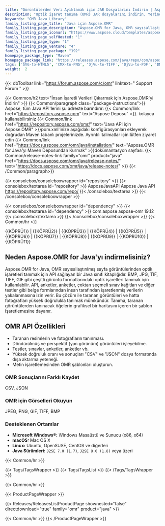 ```yaml
---
title: "Görüntülerden Veri Ayıklamak için JAR Dosyalarını İndirin | Aspose.OMR"
description: "Optik işaret tanıma (OMR) JAR dosyalarını indirin. Yerinde Java API aracılığıyla sayısallaştırılmış veya taranmış görüntüler, fotoğraflar, anketler ve sınavlardan işaretleri tanıyın ve çıkarın."
keywords: "OMR Java Library"
family_listing_page_title: "Java için Aspose.OMR"
family_listing_page_description: "Aspose.OMR for Java, OMR sayısallaştırılmış sayfa görüntülerinden optik işaretleri tanıyan bir API'dir. BMP, JPG, TIF, TIFF, GIF gibi çeşitli görüntü formatlarındaki optik işaretleri tanımak için kullanılabilir. API, anketler, anketler, çoktan seçmeli sınav kağıtları ve diğer testler gibi belge formlarından insan tarafından işaretlenmiş verilerin yakalanmasına izin verir."
family_listing_page_iconurl: "https://www.aspose.cloud/templates/aspose/App_Themes/V3/images/omr/272x272/aspose_omr-for-java.png"
family_listing_page_selfHosted: "1"
family_listing_page_type: "1"
family_listing_page_venture: "4"
family_listing_page_package: "192"
homepage_package_type: "Maven"
homepage_package_link: "https://releases.aspose.com/java/repo/com/aspose/aspose-omr/"
tags: ['SVG-to-HTML5', 'CMX-to-PNG', 'DjVu-to-TIFF', 'DjVu-to-PDF', 'DNG-to-JPEG', 'image-to-PSD', 'PSD-to-JPG', 'image-to-PSD', 'WMF-to-PNG']
weight:  2
---
```


{{< dbToolbar link="https://forum.aspose.com/c/omr" linktext=" Support Forum " >}}

{{< Common/h2 text="İnsan İşaretli Verileri Çıkarmak için Aspose.OMR'yi İndirin"  >}}
{{< Common/paragraph class="package-instructions">}}
Aspose, tüm Java API'lerini şu adreste barındırır:
{{< Common/link href="https://repository.aspose.com" text="Aspose Deposu"  >}}. kolayca kullanabilirsiniz
{{< Common/link href="https://repository.aspose.com/omr/" text="Java API için Aspose.OMR"  >}}pom.xml'inize aşağıdaki konfigürasyonları ekleyerek doğrudan Maven tabanlı projelerinizde. Ayrıntılı talimatlar için lütfen ziyaret edin
{{< Common/link href="https://docs.aspose.com/omr/java/installation/" text="Aspose.OMR for Java'yı Maven Deposundan Kurmak"  >}}dokümantasyon sayfası.
{{< Common/release-notes-link family="omr" product="java" href="https://docs.aspose.com/omr/java/release-notes/" text="https://docs.aspose.com/omr/java/release-notes/"  >}}
{{< /Common/paragraph>}}

{{< consolebox/consoleboxwrapper id="repository" >}}
   {{< consolebox/textarea id="repository" >}}
      <repository>
      <id>AsposeJavaAPI</id>
      <name>Aspose Java API</name>
      <url>https://repository.aspose.com/repo/</url>
      </repository>
   {{< /consolebox/textarea >}}
{{< /consolebox/consoleboxwrapper >}}

{{< consolebox/consoleboxwrapper id="dependency" >}}
   {{< consolebox/textarea id="dependency" >}}
      <dependency>
      <groupId>com.aspose</groupId>
      <artifactId>aspose-omr</artifactId>
      <version>19.12</version>
      </dependency>
   {{< /consolebox/textarea >}}
{{< /consolebox/consoleboxwrapper >}}
{{< Common/hr >}}

{{KÖPRÜ1}} | {{KÖPRÜ2}} | {{KÖPRÜ3}} | {{KÖPRÜ4}} | {{KÖPRÜ5}} | {{KÖPRÜ6}} | {{KÖPRÜ7}} | {{KÖPRÜ8}} | {{KÖPRÜ9}} | {{KÖPRÜ10}} | {{KÖPRÜ11}}

## Neden Aspose.OMR for Java'yı indirmelisiniz?

Aspose.OMR for Java, OMR sayısallaştırılmış sayfa görüntülerinden optik işaretleri tanımak için API sağlayan bir Java sınıfı kitaplığıdır. BMP, JPG, TIF, TIFF, GIF gibi çeşitli görüntü formatlarındaki optik işaretleri tanımak için kullanılabilir. API, anketler, anketler, çoktan seçmeli sınav kağıtları ve diğer testler gibi belge formlarından insan tarafından işaretlenmiş verilerin yakalanmasına izin verir. Bu çözüm ile taranan görüntüleri ve hatta fotoğrafları yüksek doğrulukla tanımak mümkündür. Tanıma, taranan görüntülerden tanınacak öğelerin grafiksel bir haritasını içeren bir şablon işaretlemesine dayanır.

## OMR API Özellikleri

- Taranan resimlerin ve fotoğrafların tanınması.
- Döndürülmüş ve perspektif (yan görünüm) görüntüleri işleyebilme.
- Testler, sınavlar, anketler, anketler vb.
- Yüksek doğruluk oranı ve sonuçları "CSV" ve "JSON" dosya formatında dışa aktarma yeteneği.
- Metin işaretlemesinden OMR şablonları oluşturun.

### OMR Sonuçlarını Farklı Kaydet

CSV, JSON

### OMR için Görselleri Okuyun

JPEG, PNG, GIF, TIFF, BMP

### Desteklenen Ortamlar

- **Microsoft Windows®:** Windows Masaüstü ve Sunucu (x86, x64)
- **macOS:** Mac OS X
- **Linux:** Ubuntu, OpenSUSE, CentOS ve diğerleri
- **Java Sürümleri:** `J2SE 7.0 (1.7)`, `J2SE 8.0 (1.8)` veya üzeri

{{< Common/hr >}}

{{< Tags/TagsWrapper >}}
 {{< Tags/TagsList >}}
{{< /Tags/TagsWrapper >}}

{{< Common/hr >}}

{{< ProductPageWrapper >}}
<!-- ReleasesListProductPage-->
   {{< Releases/ReleasesListProductPage shownested="false"  directdownload="true" family="omr" product="java" >}}
<!-- /ReleasesListProductPage-->
{{< Common/hr >}}
{{< /ProductPageWrapper >}}

